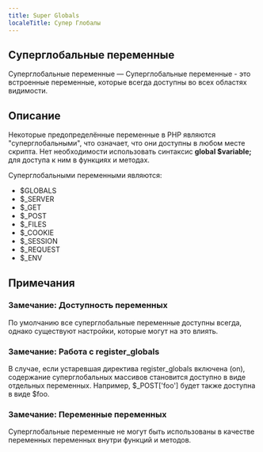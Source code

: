 ```yaml
---
title: Super Globals
localeTitle: Супер Глобалы
---
```

## Суперглобальные переменные

Суперглобальные переменные — Суперглобальные переменные - это встроенные переменные, которые всегда доступны во всех областях видимости.
## Описание
Некоторые предопределённые переменные в PHP являются "суперглобальными", что означает, что они доступны в любом месте скрипта. Нет необходимости использовать синтаксис **global $variable;** для доступа к ним в функциях и методах.

Суперглобальными переменными являются: 

* $GLOBALS
* $_SERVER
* $_GET
* $_POST
* $_FILES
* $_COOKIE
* $_SESSION
* $_REQUEST
* $_ENV

## Примечания 
### Замечание: Доступность переменных
По умолчанию все суперглобальные переменные доступны всегда, однако существуют настройки, которые могут на это влиять. 
### Замечание: Работа с register_globals
В случае, если устаревшая директива register_globals включена (on), содержание суперглобальных массивов становится доступно в виде отдельных переменных. Например, $_POST['foo'] будет также доступна в виде $foo. 
### Замечание: Переменные переменных
Суперглобальные переменные не могут быть использованы в качестве переменных переменных внутри функций и методов. 
